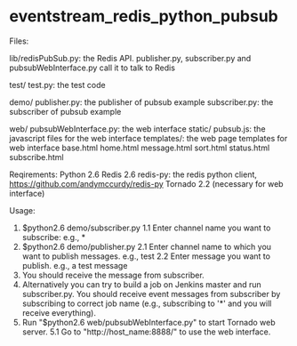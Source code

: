 eventstream_redis_python_pubsub
===============================

Files:

  lib/redisPubSub.py: the Redis API. publisher.py, subscriber.py and pubsubWebInterface.py call it to talk to Redis

  test/
    test.py: the test code

  demo/
    publisher.py: the publisher of pubsub example
    subscriber.py: the subscriber of pubsub example

  web/
    pubsubWebInterface.py: the web interface
    static/
      pubsub.js: the javascript files for the web interface
    templates/: the web page templates for web interface
      base.html  home.html  message.html  sort.html  status.html  subscribe.html

Reqirements:
  Python 2.6
  Redis 2.6
  redis-py: the redis python client, https://github.com/andymccurdy/redis-py
  Tornado 2.2 (necessary for web interface)

Usage:
  1. $python2.6 demo/subscriber.py
    1.1 Enter channel name you want to subscribe: e.g., *
  2. $python2.6 demo/publisher.py
    2.1 Enter channel name to which you want to publish messages. e.g., test
    2.2 Enter message you want to publish. e.g., a test message
  3. You should receive the message from subscriber.
  4. Alternatively you can try to build a job on Jenkins master and run subscriber.py.
    You should receive event messages from subscriber by subscribing to correct job name
    (e.g., subscribing to '*' and you will receive everything).
  5. Run "$python2.6 web/pubsubWebInterface.py" to start Tornado web server.
    5.1 Go to "http://host_name:8888/" to use the web interface.
